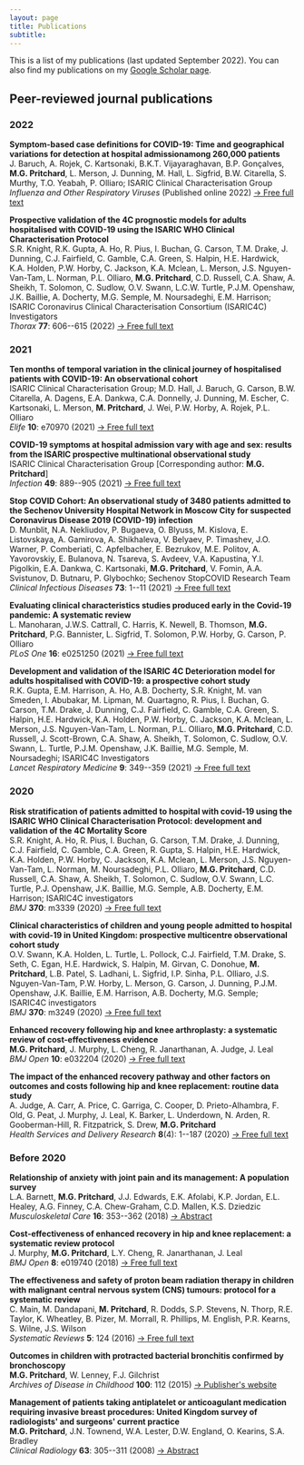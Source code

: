 ```yaml
---
layout: page
title: Publications
subtitle: 
---
```


This is a list of my publications (last updated September 2022). You can also find my publications on my [Google Scholar page](https://scholar.google.co.uk/citations?user=mQRgzdIAAAAJ&hl=en).

## Peer-reviewed journal publications

### 2022

**Symptom-based case definitions for COVID-19: Time and geographical variations for detection at hospital admissionamong 260,000 patients**  
J. Baruch, A. Rojek, C. Kartsonaki, B.K.T. Vijayaraghavan, B.P. Gonçalves, **M.G. Pritchard**, L. Merson, J. Dunning, M. Hall, L. Sigfrid, B.W. Citarella, S. Murthy, T.O. Yeabah, P. Olliaro; ISARIC Clinical Characterisation Group  
_Influenza and Other Respiratory Viruses_ (Published online 2022) [&rarr; Free full text](https://doi.org/10.1111/irv.13039)

**Prospective validation of the 4C prognostic models for adults hospitalised with COVID-19 using the ISARIC WHO Clinical Characterisation Protocol**  
S.R. Knight, R.K. Gupta, A. Ho, R. Pius, I. Buchan, G. Carson, T.M. Drake, J. Dunning, C.J. Fairfield, C. Gamble, C.A. Green, S. Halpin, H.E. Hardwick, K.A. Holden, P.W. Horby, C. Jackson, K.A. Mclean, L. Merson, J.S. Nguyen-Van-Tam, L. Norman, P.L. Olliaro, **M.G. Pritchard**, C.D. Russell, C.A. Shaw, A. Sheikh, T. Solomon, C. Sudlow, O.V. Swann, L.C.W. Turtle, P.J.M. Openshaw, J.K. Baillie, A. Docherty, M.G. Semple, M. Noursadeghi, E.M. Harrison; ISARIC Coronavirus Clinical Characterisation Consortium (ISARIC4C) Investigators  
_Thorax_ **77**: 606--615 (2022) [&rarr; Free full text](https://thorax.bmj.com/content/77/6/606)

### 2021

**Ten months of temporal variation in the clinical journey of hospitalised patients with COVID-19: An observational cohort**  
ISARIC Clinical Characterisation Group; M.D. Hall, J. Baruch, G. Carson, B.W. Citarella, A. Dagens, E.A. Dankwa, C.A. Donnelly, J. Dunning, M. Escher, C. Kartsonaki, L. Merson, **M. Pritchard**, J. Wei, P.W. Horby, A. Rojek, P.L. Olliaro  
_Elife_ **10**: e70970 (2021) [&rarr; Free full text](https://doi.org/10.7554/elife.70970)

**COVID-19 symptoms at hospital admission vary with age and sex: results from the ISARIC prospective multinational observational study**  
ISARIC Clinical Characterisation Group [Corresponding author: **M.G. Pritchard**]  
_Infection_ **49**: 889--905 (2021) [&rarr; Free full text](https://doi.org/10.1007/s15010-021-01599-5)

**Stop COVID Cohort: An observational study of 3480 patients admitted to the Sechenov University Hospital Network in Moscow City for suspected Coronavirus Disease 2019 (COVID-19) infection**  
D. Munblit, N.A. Nekliudov, P. Bugaeva, O. Blyuss, M. Kislova, E. Listovskaya, A. Gamirova, A. Shikhaleva, V. Belyaev, P. Timashev, J.O. Warner, P. Comberiati, C. Apfelbacher, E. Bezrukov, M.E. Politov, A. Yavorovskiy, E. Bulanova, N. Tsareva, S. Avdeev, V.A. Kapustina, Y.I. Pigolkin, E.A. Dankwa, C. Kartsonaki, **M.G. Pritchard**, V. Fomin, A.A. Svistunov, D. Butnaru, P. Glybochko; Sechenov StopCOVID Research Team  
_Clinical Infectious Diseases_ **73**: 1--11 (2021) [&rarr; Free full text](https://doi.org/10.1093/cid/ciaa1535)

**Evaluating clinical characteristics studies produced early in the Covid-19 pandemic: A systematic review**  
L. Manoharan, J.W.S. Cattrall, C. Harris, K. Newell, B. Thomson, **M.G. Pritchard**, P.G. Bannister, L. Sigfrid, T. Solomon, P.W. Horby, G. Carson, P. Olliaro  
_PLoS One_ **16**: e0251250 (2021) [&rarr; Free full text](https://doi.org/10.1371/journal.pone.0251250)

**Development and validation of the ISARIC 4C Deterioration model for adults hospitalised with COVID-19: a prospective cohort study**  
R.K. Gupta, E.M. Harrison, A. Ho, A.B. Docherty, S.R. Knight, M. van Smeden, I. Abubakar, M. Lipman, M. Quartagno, R. Pius, I. Buchan, G. Carson, T.M. Drake, J. Dunning, C.J. Fairfield, C. Gamble, C.A. Green, S. Halpin, H.E. Hardwick, K.A. Holden, P.W. Horby, C. Jackson, K.A. Mclean, L. Merson, J.S. Nguyen-Van-Tam, L. Norman, P.L. Olliaro, **M.G. Pritchard**, C.D. Russell, J. Scott-Brown, C.A. Shaw, A. Sheikh, T. Solomon, C. Sudlow, O.V. Swann, L. Turtle, P.J.M. Openshaw, J.K. Baillie, M.G. Semple, M. Noursadeghi; ISARIC4C Investigators  
_Lancet Respiratory Medicine_ **9**: 349--359 (2021) [&rarr; Free full text](https://doi.org/10.1016/S2213-2600(20)30559-2)

### 2020

**Risk stratification of patients admitted to hospital with covid-19 using the ISARIC WHO Clinical Characterisation Protocol: development and validation of the 4C Mortality Score**  
S.R. Knight, A. Ho, R. Pius, I. Buchan, G. Carson, T.M. Drake, J. Dunning, C.J. Fairfield, C. Gamble, C.A. Green, R. Gupta, S. Halpin, H.E. Hardwick, K.A. Holden, P.W. Horby, C. Jackson, K.A. Mclean, L. Merson, J.S. Nguyen-Van-Tam, L. Norman, M. Noursadeghi, P.L. Olliaro, **M.G. Pritchard**, C.D. Russell, C.A. Shaw, A. Sheikh, T. Solomon, C. Sudlow, O.V. Swann, L.C. Turtle, P.J. Openshaw, J.K. Baillie, M.G. Semple, A.B. Docherty, E.M. Harrison; ISARIC4C investigators  
_BMJ_ **370**: m3339 (2020) [&rarr; Free full text](https://doi.org/10.1136/bmj.m3339)

**Clinical characteristics of children and young people admitted to hospital with covid-19 in United Kingdom: prospective multicentre observational cohort study**  
O.V. Swann, K.A. Holden, L. Turtle, L. Pollock, C.J. Fairfield, T.M. Drake, S. Seth, C. Egan, H.E. Hardwick, S. Halpin, M. Girvan, C. Donohue, **M. Pritchard**, L.B. Patel, S. Ladhani, L. Sigfrid, I.P. Sinha, P.L. Olliaro, J.S. Nguyen-Van-Tam, P.W. Horby, L. Merson, G. Carson, J. Dunning, P.J.M. Openshaw, J.K. Baillie, E.M. Harrison, A.B. Docherty, M.G. Semple; ISARIC4C investigators  
_BMJ_ **370**: m3249 (2020) [&rarr; Free full text](https://doi.org/10.1136/bmj.m3249)

**Enhanced recovery following hip and knee arthroplasty: a systematic review of cost-effectiveness evidence**  
**M.G. Pritchard**, J. Murphy, L. Cheng, R. Janarthanan, A. Judge, J. Leal  
_BMJ Open_ **10**: e032204 (2020) [&rarr; Free full text](https://doi.org/10.1136/bmjopen-2019-032204)

**The impact of the enhanced recovery pathway and other factors on outcomes and costs following hip and knee replacement: routine data study**  
A. Judge, A. Carr, A. Price, C. Garriga, C. Cooper, D. Prieto-Alhambra, F. Old, G. Peat, J. Murphy, J. Leal, K. Barker, L. Underdown, N. Arden, R. Gooberman-Hill, R. Fitzpatrick, S. Drew, **M.G. Pritchard**  
_Health Services and Delivery Research_ **8**(4): 1--187 (2020) [&rarr; Free full text](https://doi.org/10.3310/hsdr08040)

### Before 2020

**Relationship of anxiety with joint pain and its management: A population survey**  
L.A. Barnett, **M.G. Pritchard**, J.J. Edwards, E.K. Afolabi, K.P. Jordan, E.L. Healey, A.G. Finney, C.A. Chew-Graham, C.D. Mallen, K.S. Dziedzic  
_Musculoskeletal Care_ **16**: 353--362 (2018) [&rarr; Abstract](https://doi.org/10.1002/msc.1243)

**Cost-effectiveness of enhanced recovery in hip and knee replacement: a systematic review protocol**  
J. Murphy, **M.G. Pritchard**, L.Y. Cheng, R. Janarthanan, J. Leal  
_BMJ Open_ **8**: e019740 (2018) [&rarr; Free full text](https://doi.org/10.1136/bmjopen-2017-019740)

**The effectiveness and safety of proton beam radiation therapy in children with malignant central nervous system (CNS) tumours: protocol for a systematic review**  
C. Main, M. Dandapani, **M. Pritchard**, R. Dodds, S.P. Stevens, N. Thorp, R.E. Taylor, K. Wheatley, B. Pizer, M. Morrall, R. Phillips, M. English, P.R. Kearns, S. Wilne, J.S. Wilson  
_Systematic Reviews_ **5**: 124 (2016) [&rarr; Free full text](https://doi.org/10.1186/s13643-016-0285-6)

**Outcomes in children with protracted bacterial bronchitis confirmed by bronchoscopy**  
**M.G. Pritchard**, W. Lenney, F.J. Gilchrist  
_Archives of Disease in Childhood_ **100**: 112 (2015) [&rarr; Publisher's website](https://doi.org/10.1136/archdischild-2014-307284) 

**Management of patients taking antiplatelet or anticoagulant medication requiring invasive breast procedures: United Kingdom survey of radiologists' and surgeons' current practice**  
**M.G. Pritchard**, J.N. Townend, W.A. Lester, D.W. England, O. Kearins, S.A. Bradley  
_Clinical Radiology_ **63**: 305--311 (2008) [&rarr; Abstract](https://doi.org/10.1016/j.crad.2007.09.006)
